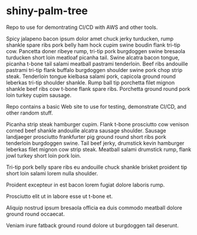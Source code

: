 # shiny-palm-tree

Repo to use for demontrating CI/CD with AWS and other tools.


Spicy jalapeno bacon ipsum dolor amet chuck jerky turducken, rump shankle spare ribs pork belly ham hock cupim swine boudin flank tri-tip cow. Pancetta doner ribeye rump, tri-tip pork burgdoggen swine bresaola turducken short loin meatloaf picanha tail. Swine alcatra bacon tongue, picanha t-bone tail salami meatball pastrami tenderloin. Beef ribs andouille pastrami tri-tip flank buffalo burgdoggen shoulder swine pork chop strip steak. Tenderloin tongue kielbasa salami pork, capicola ground round leberkas tri-tip shoulder shankle. Rump ball tip porchetta filet mignon shankle beef ribs cow t-bone flank spare ribs. Porchetta ground round pork loin turkey cupim sausage.


Repo contains a basic Web site to use for testing, demonstrate CI/CD, and other random stuff.


Picanha strip steak hamburger cupim. Flank t-bone prosciutto cow venison corned beef shankle andouille alcatra sausage shoulder. Sausage landjaeger prosciutto frankfurter pig ground round short ribs pork tenderloin burgdoggen swine. Tail beef jerky, drumstick kevin hamburger leberkas filet mignon cow strip steak. Meatball salami drumstick rump, flank jowl turkey short loin pork loin.


Tri-tip pork belly spare ribs eu andouille chuck shankle brisket proident tip short loin salami lorem nulla shoulder.

Proident excepteur in est bacon lorem fugiat dolore laboris rump.

Prosciutto elit ut in labore esse ut t-bone et.

Aliquip nostrud ipsum bresaola officia ea duis commodo meatball dolore ground round occaecat.

Veniam irure fatback ground round dolore ut burgdoggen tail deserunt.
